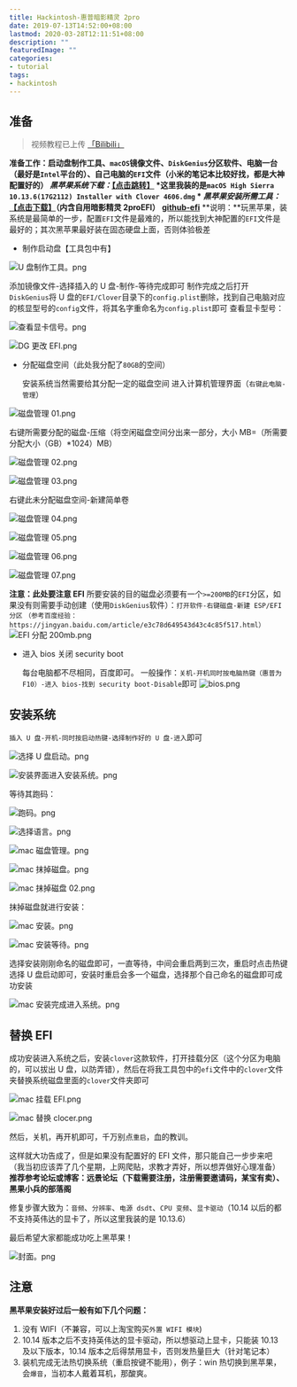 ```yaml
---
title: Hackintosh-惠普暗影精灵 2pro
date: 2019-07-13T14:52:00+08:00
lastmod: 2020-03-28T12:11:51+08:00
description: ""
featuredImage: ""
categories:
- tutorial
tags:
- hackintosh
---
```


## 准备

> 视频教程已上传 [「Bilibili」](https://www.bilibili.com/video/BV1At411V7L9/)

**准备工作：**启动盘制作工具、`macOS`镜像文件、`DiskGenius`分区软件、电脑一台（最好是`Intel`平台的）、自己电脑的`EFI`文件（小米的笔记本比较好找，都是大神配置好的）
*黑苹果系统下载：*[**【点击跳转】**][1] *这里我装的是`macOS High Sierra 10.13.6(17G2112) Installer with Clover 4606.dmg` *
*黑苹果安装所需工具：*[**【点击下载】**][2]**（内含自用暗影精灵 2proEFI）**
<a href="https://github.com/ZGGSONG/HP-OMEN-15-ax214TX-Hackintosh" target="_blank"><b>github-efi</b></a>
**说明：**玩黑苹果，装系统是最简单的一步，配置`EFI`文件是最难的，所以能找到大神配置的`EFI`文件是最好的；其次黑苹果最好装在固态硬盘上面，否则体验极差

 - 制作启动盘【工具包中有】

![U 盘制作工具。png][4]

添加镜像文件-选择插入的 U 盘-制作-等待完成即可
制作完成之后打开`DiskGenius`将 U 盘的`EFI/Clover`目录下的`config.plist`删除，找到自己电脑对应的核显型号的`config`文件，将其名字重命名为`config.plist`即可
查看显卡型号：

![查看显卡信号。png][5]

![DG 更改 EFI.png][6]

 - 分配磁盘空间（此处我分配了`80GB`的空间）

    安装系统当然需要给其分配一定的磁盘空间
    进入计算机管理界面（`右键此电脑-管理`）

![磁盘管理 01.png][7]

右键所需要分配的磁盘-压缩（将空闲磁盘空间分出来一部分，大小 MB=（所需要分配大小（GB）*1024）MB）

![磁盘管理 02.png][8]

![磁盘管理 03.png][9]

右键此未分配磁盘空间-新建简单卷

![磁盘管理 04.png][10]

![磁盘管理 05.png][11]

![磁盘管理 06.png][12]

![磁盘管理 07.png][13]

**注意：此处要注意 EFI** 
所要安装的目的磁盘必须要有一个`>=200MB`的`EFI`分区，如果没有则需要手动创建（使用`DiskGenius`软件）：`打开软件-右键磁盘-新建 ESP/EFI 分区`
`（参考百度经验：https://jingyan.baidu.com/article/e3c78d649543d43c4c85f517.html）`
![EFI 分配 200mb.png][14]

 - 进入 bios 关闭 security boot

    每台电脑都不尽相同，百度即可。
    一般操作：`关机-开机同时按电脑热键（惠普为 F10）-进入 bios-找到 security boot-Disable`即可
![bios.png][15]

## 安装系统
`插入 U 盘-开机-同时按启动热键-选择制作好的 U 盘-进入`即可

![选择 U 盘启动。png][16]

![安装界面进入安装系统。png][17]

等待其跑码：

![跑码。png][18]

![选择语言。png][19]

![mac 磁盘管理。png][20]

![mac 抹掉磁盘。png][21]

![mac 抹掉磁盘 02.png][22]

抹掉磁盘就进行安装：

![mac 安装。png][23]

![mac 安装等待。png][24]

选择安装刚刚命名的磁盘即可，一直等待，中间会重启两到三次，重启时点击热键选择 U 盘启动即可，安装时重启会多一个磁盘，选择那个自己命名的磁盘即可成功安装

![mac 安装完成进入系统。png][25]

## 替换 EFI

成功安装进入系统之后，安装`clover`这款软件，打开挂载分区（这个分区为电脑的，可以拔出 U 盘，以防弄错），然后在将我工具包中的`efi`文件中的`clover`文件夹替换系统磁盘里面的`clover`文件夹即可

![mac 挂载 EFI.png][26]

![mac 替换 clocer.png][27]

然后，关机，再开机即可，千万别点`重启`，血的教训。

这样就大功告成了，但是如果没有配置好的 EFI 文件，那只能自己一步步来吧（我当初应该弄了几个星期，上网爬贴，求教才弄好，所以想弄做好心理准备）
**推荐参考论坛或博客：远景论坛（下载需要注册，注册需要邀请码，某宝有卖）、黑果小兵的部落阁**

修复步骤大致为：`音频`、`分辨率`、`电源 dsdt`、`CPU 变频`、`显卡驱动`（10.14 以后的都不支持英伟达的显卡了，所以这里我装的是 10.13.6）

最后希望大家都能成功吃上黑苹果！

![封面。png][28]

## 注意
**黑苹果安装好过后一般有如下几个问题：**

 1. 没有 WIFI（不兼容，可以上淘宝购买`外置 WIFI 模块`)
 2. 10.14 版本之后不支持英伟达的显卡驱动，所以想驱动上显卡，只能装 10.13 及以下版本，10.14 版本之后得禁用显卡，否则发热量巨大（针对笔记本）
 3. 装机完成无法热切换系统（重启按键不能用），例子：win 热切换到黑苹果，会`爆音`，当初本人戴着耳机，那酸爽。

[1]: http://mirrors.dtops.cc/iso/MacOS/daliansky_macos/
[2]: https://pan.zggsong.cn/index.php?share/file&user=1&sid=kmUXcWCG
[4]: https://cdn.zggsong.cn/2020/03/20/c5aaba4045e92.png
[5]: https://cdn.zggsong.cn/2020/03/20/19cc1abfdf8ee.png
[6]: https://cdn.zggsong.cn/2020/03/20/60289d687c893.png
[7]: https://cdn.zggsong.cn/2020/03/20/e0289173e9f5b.png
[8]: https://cdn.zggsong.cn/2020/03/20/5a47be5115a97.png
[9]: https://cdn.zggsong.cn/2020/03/20/dc617e687625a.png
[10]: https://cdn.zggsong.cn/2020/03/20/bdb078ce36ffe.png
[11]: https://cdn.zggsong.cn/2020/03/20/f1d7e446cbdd0.png
[12]: https://cdn.zggsong.cn/2020/03/20/8ab1d7d848018.png
[13]: https://cdn.zggsong.cn/2020/03/20/df16b7221ac6f.png
[14]: https://cdn.zggsong.cn/2020/03/20/df16b7221ac6f.png
[15]: https://cdn.zggsong.cn/2020/03/20/d90fbb6c026e2.png
[16]: https://cdn.zggsong.cn/2020/03/20/508f0a658579e.png
[17]: https://cdn.zggsong.cn/2020/03/20/0f0176ec10eee.png
[18]: https://cdn.zggsong.cn/2020/03/20/21eaa3c3a1000.png
[19]: https://cdn.zggsong.cn/2020/03/20/c721020758efb.png
[20]: https://cdn.zggsong.cn/2020/03/20/a1c2c852c6d99.png
[21]: https://cdn.zggsong.cn/2020/03/20/dc32cf921ea7f.png
[22]: https://cdn.zggsong.cn/2020/03/20/e8fc843a1e990.png
[23]: https://cdn.zggsong.cn/2020/03/20/a54d3d73e7e56.png
[24]: https://cdn.zggsong.cn/2020/03/20/9bcc0136f49df.png
[25]: https://cdn.zggsong.cn/2020/03/20/67bde876bc34b.png
[26]: https://cdn.zggsong.cn/2020/03/20/c934d4219a8ef.png
[27]: https://cdn.zggsong.cn/2020/03/20/d2f26a8f84544.png
[28]: https://cdn.zggsong.cn/2020/03/20/dbcbba1202daf.png
